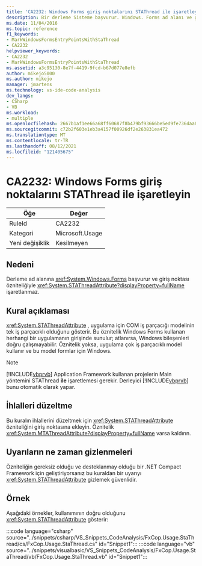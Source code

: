 ```yaml
---
title: 'CA2232: Windows Forms giriş noktalarını STAThread ile işaretleyin'
description: Bir derleme Sisteme başvurur. Windows. Forms ad alanı ve giriş noktası System.STAThreadAttribute özniteliğiyle işaretlanmaz.
ms.date: 11/04/2016
ms.topic: reference
f1_keywords:
- MarkWindowsFormsEntryPointsWithStaThread
- CA2232
helpviewer_keywords:
- CA2232
- MarkWindowsFormsEntryPointsWithStaThread
ms.assetid: a3c95130-8e7f-4419-9fcd-b67d077e8efb
author: mikejo5000
ms.author: mikejo
manager: jmartens
ms.technology: vs-ide-code-analysis
dev_langs:
- CSharp
- VB
ms.workload:
- multiple
ms.openlocfilehash: 2667b1af1ee66a68ff60687f8b479bf93666be5ed9fe736daa80ee7be3c37286
ms.sourcegitcommit: c72b2f603e1eb3a4157f00926df2e263831ea472
ms.translationtype: MT
ms.contentlocale: tr-TR
ms.lasthandoff: 08/12/2021
ms.locfileid: "121405675"
---
```

# <a name="ca2232-mark-windows-forms-entry-points-with-stathread"></a>CA2232: Windows Forms giriş noktalarını STAThread ile işaretleyin

|Öğe|Değer|
|-|-|
|RuleId|CA2232|
|Kategori|Microsoft.Usage|
|Yeni değişiklik|Kesilmeyen|

## <a name="cause"></a>Nedeni
Derleme ad alanına <xref:System.Windows.Forms> başvurur ve giriş noktası özniteliğiyle <xref:System.STAThreadAttribute?displayProperty=fullName> işaretlanmaz.

## <a name="rule-description"></a>Kural açıklaması
 <xref:System.STAThreadAttribute> , uygulama için COM iş parçacığı modelinin tek iş parçacıklı olduğunu gösterir. Bu öznitelik Windows Forms kullanan herhangi bir uygulamanın girişinde sunulur; atlanırsa, Windows bileşenleri doğru çalışmayabilir. Öznitelik yoksa, uygulama çok iş parçacıklı model kullanır ve bu model formlar için Windows.

> [!NOTE]
> [!INCLUDE[vbprvb](../code-quality/includes/vbprvb_md.md)] Application Framework kullanan projelerin Main yöntemini STAThread **ile** işaretlemesi gerekir. Derleyici [!INCLUDE[vbprvb](../code-quality/includes/vbprvb_md.md)] bunu otomatik olarak yapar.

## <a name="how-to-fix-violations"></a>İhlalleri düzeltme
Bu kuralın ihlallerini düzeltmek için <xref:System.STAThreadAttribute> özniteliğini giriş noktasına ekleyin. Öznitelik <xref:System.MTAThreadAttribute?displayProperty=fullName> varsa kaldırın.

## <a name="when-to-suppress-warnings"></a>Uyarıların ne zaman gizlenmeleri
Özniteliğin gereksiz olduğu ve desteklanmay olduğu bir .NET Compact Framework için geliştiriyorsanız bu kuraldan bir uyarıyı <xref:System.STAThreadAttribute> gizlemek güvenlidir.

## <a name="example"></a>Örnek
Aşağıdaki örnekler, kullanımının doğru olduğunu <xref:System.STAThreadAttribute> gösterir:

:::code language="csharp" source="../snippets/csharp/VS_Snippets_CodeAnalysis/FxCop.Usage.StaThread/cs/FxCop.Usage.StaThread.cs" id="Snippet1":::
:::code language="vb" source="../snippets/visualbasic/VS_Snippets_CodeAnalysis/FxCop.Usage.StaThread/vb/FxCop.Usage.StaThread.vb" id="Snippet1":::
